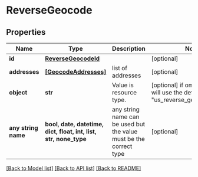 # ReverseGeocode


## Properties
Name | Type | Description | Notes
------------ | ------------- | ------------- | -------------
**id** | [**ReverseGeocodeId**](ReverseGeocodeId.md) |  | [optional] 
**addresses** | [**[GeocodeAddresses]**](GeocodeAddresses.md) | list of addresses  | [optional] 
**object** | **str** | Value is resource type. | [optional]  if omitted the server will use the default value of "us_reverse_geocode_lookup"
**any string name** | **bool, date, datetime, dict, float, int, list, str, none_type** | any string name can be used but the value must be the correct type | [optional]

[[Back to Model list]](../README.md#documentation-for-models) [[Back to API list]](../README.md#documentation-for-api-endpoints) [[Back to README]](../README.md)



